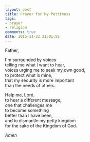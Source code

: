 ```yaml
---
layout: post
title: Prayer for My Pettiness
tags:
- prayer
- religion
comments: true
date: 2015-11-22 21:01:55
---
```


Father,

I'm surrounded by voices  
telling me what I want to hear,  
voices urging me to seek my own good,  
to protect what is mine,  
that my security is more important  
than the needs of others.

Help me, Lord,  
to hear a different message,  
one that challenges me  
to become something  
better than I have been,  
and to dismantle my petty kingdom  
for the sake of the Kingdom of God.

*Amen*
